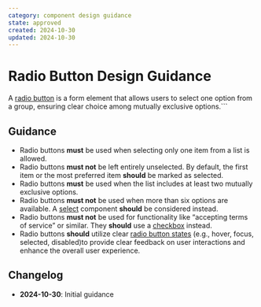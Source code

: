 ```yaml
---
category: component design guidance
state: approved
created: 2024-10-30
updated: 2024-10-30
---
```


# Radio Button Design Guidance

A [radio button](https://clarity.design/documentation/radio) is a form element that allows users to select one option from a group, ensuring clear choice among mutually exclusive options.```

## Guidance

- Radio buttons **must** be used when selecting only one item from a list is allowed.
- Radio buttons **must not** be left entirely unselected. By default, the first item or the most preferred item **should** be marked as selected.
- Radio buttons **must** be used when the list includes at least two mutually exclusive options.
- Radio buttons **must not** be used when more than six options are available.  A [select](https://clarity.design/documentation/select) component **should** be considered instead.
- Radio buttons **must not** be used for functionality like “accepting terms of service” or similar. They **should** use a [checkbox](https://clarity.design/documentation/checkbox) instead.
- Radio buttons **should** utilize clear [radio button states](https://clarity.design/documentation/radio#states) (e.g., hover, focus, selected, disabled)to provide clear feedback on user interactions and enhance the overall user experience. 

## Changelog

- **2024-10-30**: Initial guidance
